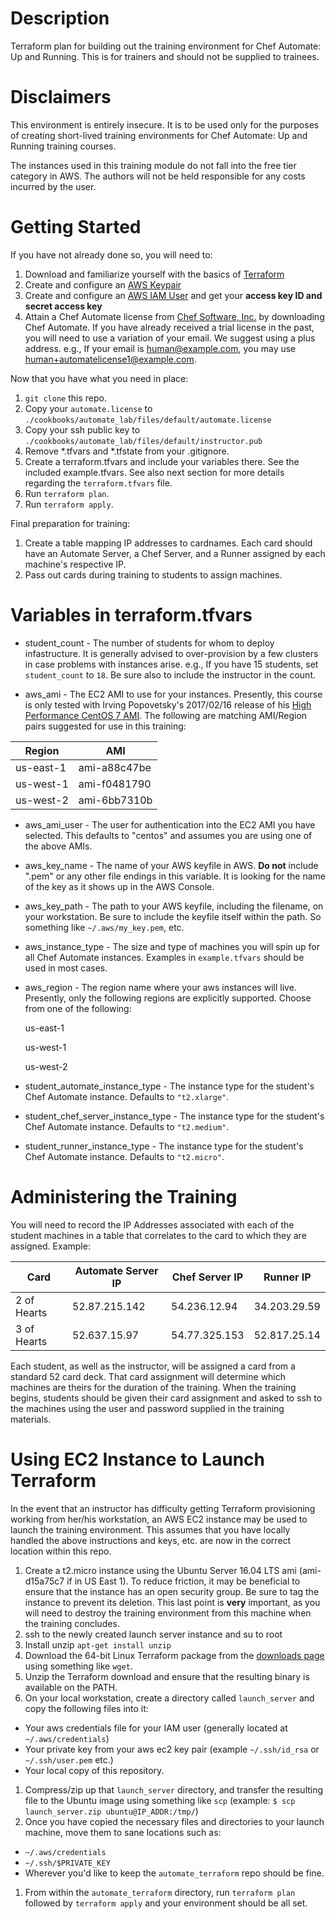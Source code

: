 # Description

Terraform plan for building out the training environment for Chef Automate: Up and Running. This is for trainers and should not be supplied to trainees.

# Disclaimers

This environment is entirely insecure. It is to be used only for the purposes of creating short-lived training environments for Chef Automate: Up and Running training courses.

The instances used in this training module do not fall into the free tier category in AWS. The authors will not be held responsible for any costs incurred by the user.

# Getting Started

If you have not already done so, you will need to:

1. Download and familiarize yourself with the basics of [Terraform](https://www.terraform.io/)
1. Create and configure an [AWS Keypair](http://docs.aws.amazon.com/AWSEC2/latest/UserGuide/ec2-key-pairs.html)
1. Create and configure an [AWS IAM User](http://docs.aws.amazon.com/cli/latest/userguide/cli-chap-getting-started.html) and get your **access key ID and secret access key**
1. Attain a Chef Automate license from [Chef Software, Inc.](https://downloads.chef.io/automate) by downloading Chef Automate. If you have already received a trial license in the past, you will need to use a variation of your email. We suggest using a plus address. e.g., If your email is human@example.com, you may use human+automatelicense1@example.com.

Now that you have what you need in place:

1. `git clone` this repo.
1. Copy your `automate.license` to `./cookbooks/automate_lab/files/default/automate.license`
1. Copy your ssh public key to  `./cookbooks/automate_lab/files/default/instructor.pub`
1. Remove *.tfvars and *.tfstate from your .gitignore.
1. Create a terraform.tfvars and include your variables there. See the included example.tfvars. See also next section for more details regarding the `terraform.tfvars` file.
1. Run `terraform plan`.
1. Run `terraform apply`.

Final preparation for training:

1. Create a table mapping IP addresses to cardnames. Each card should have an Automate Server, a Chef Server, and a Runner assigned by each machine's respective IP.
1. Pass out cards during training to students to assign machines.

# Variables in terraform.tfvars

- student_count - The number of students for whom to deploy infastructure. It is generally advised to over-provision by a few clusters in case problems with instances arise. e.g., If you have 15 students, set `student_count` to `18`. Be sure also to include the instructor in the count.

- aws_ami - The EC2 AMI to use for your instances. Presently, this course is only tested with Irving Popovetsky's 2017/02/16 release of his [High Performance CentOS 7 AMI](https://github.com/irvingpop/packer-chef-highperf-centos7-ami). The following are matching AMI/Region pairs suggested for use in this training:

| Region    |     AMI      |
|-----------|--------------|
| us-east-1 | ami-a88c47be |
| us-west-1 | ami-f0481790 |
| us-west-2 | ami-6bb7310b |

- aws_ami_user - The user for authentication into the EC2  AMI you have selected. This defaults to "centos" and assumes you are using one of the above AMIs.

- aws_key_name - The name of your AWS keyfile in AWS. **Do not** include ".pem" or any other file endings in this variable. It is looking for the name of the key as it shows up in the AWS Console.

- aws_key_path - The path to your AWS keyfile, including the filename, on your workstation. Be sure to include the keyfile itself within the path. So something like `~/.aws/my_key.pem`, etc.

- aws_instance_type - The size and type of machines you will spin up for all Chef Automate instances. Examples in `example.tfvars` should be used in most cases.

- aws_region - The region name where your aws instances will live. Presently, only the following regions are explicitly supported. Choose from one of the following:

  us-east-1
  
  us-west-1
  
  us-west-2

- student_automate_instance_type - The instance type for the student's Chef Automate instance. Defaults to `"t2.xlarge"`.

- student_chef_server_instance_type - The instance type for the student's Chef Automate instance. Defaults to `"t2.medium"`.

- student_runner_instance_type - The instance type for the student's Chef Automate instance. Defaults to `"t2.micro"`.

# Administering the Training

You will need to record the IP Addresses associated with each of the student machines in a table that correlates to the card to which they are assigned. Example:

| Card        | Automate Server IP | Chef Server IP |   Runner IP  |
|-------------|--------------------|----------------|--------------|
| 2 of Hearts |    52.87.215.142   | 54.236.12.94   | 34.203.29.59 |
| 3 of Hearts |    52.637.15.97    | 54.77.325.153  | 52.817.25.14 |

Each student, as well as the instructor, will be assigned a card from a standard 52 card deck. That card assignment will determine which machines are theirs for the duration of the training. When the training begins, students should be given their card assignment and asked to ssh to the machines using the user and password supplied in the training materials.

# Using EC2 Instance to Launch Terraform

In the event that an instructor has difficulty getting Terraform provisioning working from her/his workstation, an AWS EC2 instance may be used to launch the training environment. This assumes that you have locally handled the above instructions and keys, etc. are now in the correct location within this repo.

1. Create a t2.micro instance using the Ubuntu Server 16.04 LTS ami (ami-d15a75c7 if in US East 1). To reduce friction, it may be beneficial to ensure that the instance has an open security group. Be sure to tag the instance to prevent its deletion. This last point is **very** important, as you will need to destroy the training environment from this machine when the training concludes.
1. ssh to the newly created launch server instance and su to root
1. Install unzip `apt-get install unzip`
1. Download the 64-bit Linux Terraform package from the [downloads page](https://www.terraform.io/downloads.html) using something like `wget`.
1. Unzip the Terraform download and ensure that the resulting binary is available on the PATH.
1. On your local workstation, create a directory called `launch_server` and copy the following files into it:
  - Your aws credentials file for your IAM user (generally located at `~/.aws/credentials`)
  - Your private key from your aws ec2 key pair (example `~/.ssh/id_rsa` or `~/.ssh/user.pem` etc.)
  - Your local copy of this repository.
1. Compress/zip up that `launch_server` directory, and transfer the resulting file to the Ubuntu image using something like `scp` (example: `$ scp launch_server.zip ubuntu@IP_ADDR:/tmp/`)
1. Once you have copied the necessary files and directories to your launch machine, move them to sane locations such as:
  * `~/.aws/credentials`
  * `~/.ssh/$PRIVATE_KEY`
  * Wherever you'd like to keep the `automate_terraform` repo should be fine.
1. From within the `automate_terraform` directory, run `terraform plan` followed by `terraform apply` and your environment should be all set.
